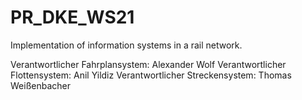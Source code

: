 # PR_DKE_WS21
Implementation of information systems in a rail network.

Verantwortlicher Fahrplansystem: Alexander Wolf
Verantwortlicher Flottensystem: Anil Yildiz
Verantwortlicher Streckensystem: Thomas Weißenbacher
